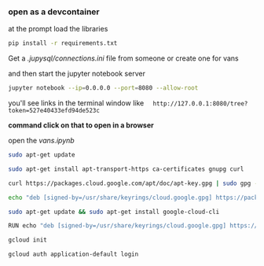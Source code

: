 ### open as a devcontainer

at the prompt load the libraries
```bash
pip install -r requirements.txt
```

Get a _.jupysql/connections.ini_ file from someone or create one for vans

and then start the jupyter notebook server
```bash
jupyter notebook --ip=0.0.0.0 --port=8080 --allow-root
```

you'll see links in the terminal window like
```  http://127.0.0.1:8080/tree?token=527e40433efd94de523c```

**command click on that to open in a browser**

open the _vans.ipynb_


```bash
sudo apt-get update
```
```bash
sudo apt-get install apt-transport-https ca-certificates gnupg curl
```
```bash
curl https://packages.cloud.google.com/apt/doc/apt-key.gpg | sudo gpg --dearmor -o /usr/share/keyrings/cloud.google.gpg
```
```bash
echo "deb [signed-by=/usr/share/keyrings/cloud.google.gpg] https://packages.cloud.google.com/apt cloud-sdk main" | sudo tee -a /etc/apt/sources.list.d/google-cloud-sdk.list
```
```bash
sudo apt-get update && sudo apt-get install google-cloud-cli
```
```bash
RUN echo "deb [signed-by=/usr/share/keyrings/cloud.google.gpg] https://packages.cloud.google.com/apt cloud-sdk main" | tee -a /etc/apt/sources.list.d/google-cloud-sdk.list && curl https://packages.cloud.google.com/apt/doc/apt-key.gpg | sudo gpg --dearmor -o /usr/share/keyrings/cloud.google.gpg && apt-get update -y && apt-get install google-cloud-sdk -y
```
```bash
gcloud init
```
```bash
gcloud auth application-default login
```
